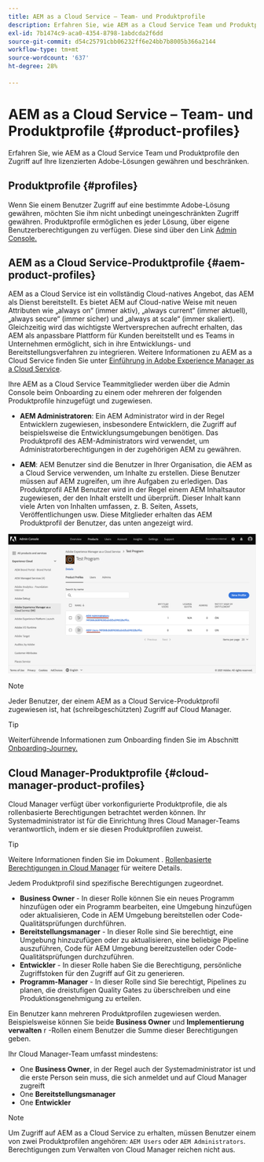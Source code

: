 ```yaml
---
title: AEM as a Cloud Service – Team- und Produktprofile
description: Erfahren Sie, wie AEM as a Cloud Service Team und Produktprofile den Zugriff auf Ihre lizenzierten Adobe-Lösungen gewähren und beschränken.
exl-id: 7b1474c9-aca0-4354-8798-1abdcda2f6dd
source-git-commit: d54c25791cbb06232ff6e24bb7b8005b366a2144
workflow-type: tm+mt
source-wordcount: '637'
ht-degree: 28%

---
```


# AEM as a Cloud Service – Team- und Produktprofile {#product-profiles}

Erfahren Sie, wie AEM as a Cloud Service Team und Produktprofile den Zugriff auf Ihre lizenzierten Adobe-Lösungen gewähren und beschränken.

## Produktprofile {#profiles}

Wenn Sie einem Benutzer Zugriff auf eine bestimmte Adobe-Lösung gewähren, möchten Sie ihm nicht unbedingt uneingeschränkten Zugriff gewähren. Produktprofile ermöglichen es jeder Lösung, über eigene Benutzerberechtigungen zu verfügen. Diese sind über den Link [Admin Console.](/help/journey-onboarding/admin-console.md)

## AEM as a Cloud Service-Produktprofile {#aem-product-profiles}

AEM as a Cloud Service ist ein vollständig Cloud-natives Angebot, das AEM als Dienst bereitstellt. Es bietet AEM auf Cloud-native Weise mit neuen Attributen wie „always on“ (immer aktiv), „always current“ (immer aktuell), „always secure“ (immer sicher) und „always at scale“ (immer skaliert). Gleichzeitig wird das wichtigste Wertversprechen aufrecht erhalten, das AEM als anpassbare Plattform für Kunden bereitstellt und es Teams in Unternehmen ermöglicht, sich in ihre Entwicklungs- und Bereitstellungsverfahren zu integrieren. Weitere Informationen zu AEM as a Cloud Service finden Sie unter [Einführung in Adobe Experience Manager as a Cloud Service](/help/overview/introduction.md).

Ihre AEM as a Cloud Service Teammitglieder werden über die Admin Console beim Onboarding zu einem oder mehreren der folgenden Produktprofile hinzugefügt und zugewiesen.

* **AEM Administratoren**: Ein AEM Administrator wird in der Regel Entwicklern zugewiesen, insbesondere Entwicklern, die Zugriff auf beispielsweise die Entwicklungsumgebungen benötigen. Das Produktprofil des AEM-Administrators wird verwendet, um Administratorberechtigungen in der zugehörigen AEM zu gewähren.

* **AEM**: AEM Benutzer sind die Benutzer in Ihrer Organisation, die AEM as a Cloud Service verwenden, um Inhalte zu erstellen. Diese Benutzer müssen auf AEM zugreifen, um ihre Aufgaben zu erledigen. Das Produktprofil AEM Benutzer wird in der Regel einem AEM Inhaltsautor zugewiesen, der den Inhalt erstellt und überprüft. Dieser Inhalt kann viele Arten von Inhalten umfassen, z. B. Seiten, Assets, Veröffentlichungen usw. Diese Mitglieder erhalten das AEM Produktprofil der Benutzer, das unten angezeigt wird.

![Produktprofile](/help/onboarding/assets/admin-console-profiles.png)

>[!NOTE]
>
>Jeder Benutzer, der einem AEM as a Cloud Service-Produktprofil zugewiesen ist, hat (schreibgeschützten) Zugriff auf Cloud Manager.

>[!TIP]
>
>Weiterführende Informationen zum Onboarding finden Sie im Abschnitt [Onboarding-Journey.](/help/journey-onboarding/overview.md)

## Cloud Manager-Produktprofile {#cloud-manager-product-profiles}

Cloud Manager verfügt über vorkonfigurierte Produktprofile, die als rollenbasierte Berechtigungen betrachtet werden können. Ihr Systemadministrator ist für die Einrichtung Ihres Cloud Manager-Teams verantwortlich, indem er sie diesen Produktprofilen zuweist.

>[!TIP]
>
>Weitere Informationen finden Sie im Dokument . [Rollenbasierte Berechtigungen in Cloud Manager](/help/onboarding/cloud-manager-introduction.md#role-based-permissions) für weitere Details.

Jedem Produktprofil sind spezifische Berechtigungen zugeordnet.

* **Business Owner** - In dieser Rolle können Sie ein neues Programm hinzufügen oder ein Programm bearbeiten, eine Umgebung hinzufügen oder aktualisieren, Code in AEM Umgebung bereitstellen oder Code-Qualitätsprüfungen durchführen.
* **Bereitstellungsmanager** - In dieser Rolle sind Sie berechtigt, eine Umgebung hinzuzufügen oder zu aktualisieren, eine beliebige Pipeline auszuführen, Code für AEM Umgebung bereitzustellen oder Code-Qualitätsprüfungen durchzuführen.
* **Entwickler** - In dieser Rolle haben Sie die Berechtigung, persönliche Zugriffstoken für den Zugriff auf Git zu generieren.
* **Programm-Manager** - In dieser Rolle sind Sie berechtigt, Pipelines zu planen, die dreistufigen Quality Gates zu überschreiben und eine Produktionsgenehmigung zu erteilen.

Ein Benutzer kann mehreren Produktprofilen zugewiesen werden. Beispielsweise können Sie beide **Business Owner** und **Implementierung verwalten** r -Rollen einem Benutzer die Summe dieser Berechtigungen geben.

Ihr Cloud Manager-Team umfasst mindestens:

* One **Business Owner**, in der Regel auch der Systemadministrator ist und die erste Person sein muss, die sich anmeldet und auf Cloud Manager zugreift
* One **Bereitstellungsmanager**
* One **Entwickler**

>[!NOTE]
>
>Um Zugriff auf AEM as a Cloud Service zu erhalten, müssen Benutzer einem von zwei Produktprofilen angehören: `AEM Users` oder `AEM Administrators`. Berechtigungen zum Verwalten von Cloud Manager reichen nicht aus.
